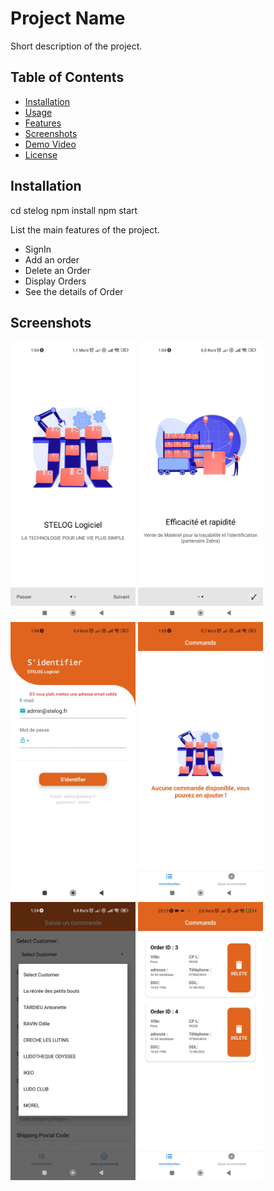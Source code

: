 # Project Name

Short description of the project.

## Table of Contents

- [Installation](#installation)
- [Usage](#usage)
- [Features](#features)
- [Screenshots](#screenshots)
- [Demo Video](#demo-video)
- [License](#license)

## Installation

cd stelog
npm install
npm start


List the main features of the project.

- SignIn
- Add an order
- Delete an Order
- Display Orders
- See the details of Order

## Screenshots

<img src="/Screenshots/1.jpeg" alt="Screenshot 1" width="200">
<img src="/Screenshots/2.jpeg" alt="Screenshot 2" width="200">
<img src="/Screenshots/3.jpeg" alt="Screenshot 3" width="200">
<img src="/Screenshots/4.jpeg" alt="Screenshot 4" width="200">
<img src="/Screenshots/5.jpeg" alt="Screenshot 5" width="200">
<img src="/Screenshots/6.jpeg" alt="Screenshot 6" width="200">

